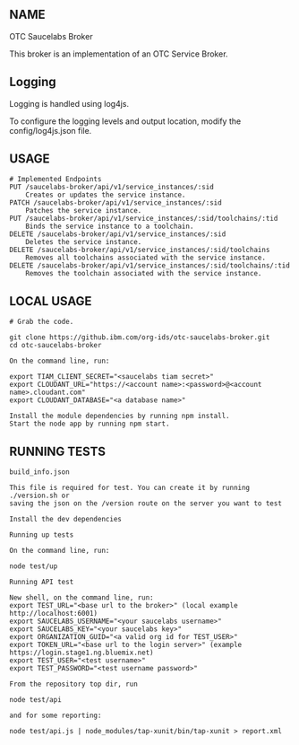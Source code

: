 NAME
----

OTC Saucelabs Broker

This broker is an implementation of an OTC Service Broker.

Logging
-------

Logging is handled using log4js.

To configure the logging levels and output location, modify the config/log4js.json file.


USAGE
-----

	# Implemented Endpoints
	PUT /saucelabs-broker/api/v1/service_instances/:sid
		Creates or updates the service instance.
	PATCH /saucelabs-broker/api/v1/service_instances/:sid
		Patches the service instance.
	PUT /saucelabs-broker/api/v1/service_instances/:sid/toolchains/:tid
		Binds the service instance to a toolchain.
	DELETE /saucelabs-broker/api/v1/service_instances/:sid
		Deletes the service instance.
	DELETE /saucelabs-broker/api/v1/service_instances/:sid/toolchains
		Removes all toolchains associated with the service instance.
	DELETE /saucelabs-broker/api/v1/service_instances/:sid/toolchains/:tid
		Removes the toolchain associated with the service instance.


LOCAL USAGE
-----------

	# Grab the code.

	git clone https://github.ibm.com/org-ids/otc-saucelabs-broker.git
	cd otc-saucelabs-broker

	On the command line, run:

	export TIAM_CLIENT_SECRET="<saucelabs tiam secret>"
	export CLOUDANT_URL="https://<account name>:<password>@<account name>.cloudant.com"
	export CLOUDANT_DATABASE="<a database name>"

	Install the module dependencies by running npm install.
	Start the node app by running npm start.

RUNNING TESTS
-------------

	build_info.json

	This file is required for test. You can create it by running ./version.sh or
	saving the json on the /version route on the server you want to test

	Install the dev dependencies

	Running up tests

	On the command line, run:

	node test/up

	Running API test

	New shell, on the command line, run:
	export TEST_URL="<base url to the broker>" (local example http://localhost:6001)
	export SAUCELABS_USERNAME="<your saucelabs username>"
	export SAUCELABS_KEY="<your saucelabs key>"
	export ORGANIZATION_GUID="<a valid org id for TEST_USER>"
	export TOKEN_URL="<base url to the login server>" (example https://login.stage1.ng.bluemix.net)
	export TEST_USER="<test username>"
	export TEST_PASSWORD="<test username password>"

	From the repository top dir, run

	node test/api

	and for some reporting:

	node test/api.js | node_modules/tap-xunit/bin/tap-xunit > report.xml